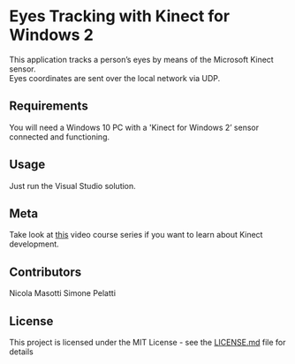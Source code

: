 # Eyes Tracking with Kinect for Windows 2

This application tracks a person’s eyes by means of the Microsoft Kinect sensor.  
Eyes coordinates are sent over the local network via UDP.

## Requirements

You will need a Windows 10 PC with a 'Kinect for Windows 2’ sensor connected and functioning.

## Usage

Just run the Visual Studio solution.

## Meta

Take look at [this](https://channel9.msdn.com/coding4fun/kinect/Programming-Kinect-for-Windows-v2-Jumpstart-on-Demand) video course series if you want to learn about Kinect development.

## Contributors

Nicola Masotti
Simone Pelatti 

## License

This project is licensed under the MIT License - see the [LICENSE.md](LICENSE.md) file for details
